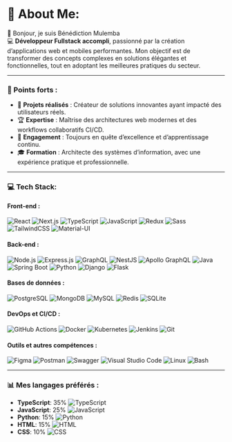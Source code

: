 # 💫 About Me:
👋 Bonjour, je suis Bénédiction Mulemba  
💻 **Développeur Fullstack accompli**, passionné par la création d’applications web et mobiles performantes. Mon objectif est de transformer des concepts complexes en solutions élégantes et fonctionnelles, tout en adoptant les meilleures pratiques du secteur.

---

### 🌟 Points forts :
- 🚀 **Projets réalisés** : Créateur de solutions innovantes ayant impacté des utilisateurs réels.  
- 🏆 **Expertise** : Maîtrise des architectures web modernes et des workflows collaboratifs CI/CD.  
- 🌱 **Engagement** : Toujours en quête d’excellence et d’apprentissage continu.  
- 🎓 **Formation** : Architecte des systèmes d’information, avec une expérience pratique et professionnelle.

---

### 💻 Tech Stack:

#### **Front-end :**
![React](https://img.shields.io/badge/react-%2320232a.svg?style=for-the-badge&logo=react&logoColor=%2361DAFB)
![Next.js](https://img.shields.io/badge/next.js-%23000000.svg?style=for-the-badge&logo=next.js&logoColor=white)
![TypeScript](https://img.shields.io/badge/typescript-%23007ACC.svg?style=for-the-badge&logo=typescript&logoColor=white)
![JavaScript](https://img.shields.io/badge/javascript-%23323330.svg?style=for-the-badge&logo=javascript&logoColor=%23F7DF1E)
![Redux](https://img.shields.io/badge/redux-%23593d88.svg?style=for-the-badge&logo=redux&logoColor=white)
![Sass](https://img.shields.io/badge/sass-%23CC6699.svg?style=for-the-badge&logo=sass&logoColor=white)
![TailwindCSS](https://img.shields.io/badge/tailwindcss-%2338B2AC.svg?style=for-the-badge&logo=tailwind-css&logoColor=white)
![Material-UI](https://img.shields.io/badge/material--ui-%230081CB.svg?style=for-the-badge&logo=mui&logoColor=white)

#### **Back-end :**
![Node.js](https://img.shields.io/badge/node.js-%2343853D.svg?style=for-the-badge&logo=node.js&logoColor=white)
![Express.js](https://img.shields.io/badge/express.js-%23404d59.svg?style=for-the-badge&logo=express&logoColor=%2361DAFB)
![GraphQL](https://img.shields.io/badge/-GraphQL-E10098?style=for-the-badge&logo=graphql&logoColor=white)
![NestJS](https://img.shields.io/badge/nestjs-%23E0234E.svg?style=for-the-badge&logo=nestjs&logoColor=white)
![Apollo GraphQL](https://img.shields.io/badge/apollo_graphql-311C87?style=for-the-badge&logo=apollo-graphql&logoColor=white)
![Java](https://img.shields.io/badge/java-%23ED8B00.svg?style=for-the-badge&logo=openjdk&logoColor=white)
![Spring Boot](https://img.shields.io/badge/spring--boot-%236DB33F.svg?style=for-the-badge&logo=spring-boot&logoColor=white)
![Python](https://img.shields.io/badge/python-%233776AB.svg?style=for-the-badge&logo=python&logoColor=white)
![Django](https://img.shields.io/badge/django-%23092E20.svg?style=for-the-badge&logo=django&logoColor=white)
![Flask](https://img.shields.io/badge/flask-%23000000.svg?style=for-the-badge&logo=flask&logoColor=white)

#### **Bases de données :**
![PostgreSQL](https://img.shields.io/badge/postgresql-%23316192.svg?style=for-the-badge&logo=postgresql&logoColor=white)
![MongoDB](https://img.shields.io/badge/mongodb-%234ea94b.svg?style=for-the-badge&logo=mongodb&logoColor=white)
![MySQL](https://img.shields.io/badge/mysql-%234479A1.svg?style=for-the-badge&logo=mysql&logoColor=white)
![Redis](https://img.shields.io/badge/redis-%23DC382D.svg?style=for-the-badge&logo=redis&logoColor=white)
![SQLite](https://img.shields.io/badge/sqlite-%2307405e.svg?style=for-the-badge&logo=sqlite&logoColor=white)

#### **DevOps et CI/CD :**
![GitHub Actions](https://img.shields.io/badge/GitHub%20Actions-%232671E5.svg?style=for-the-badge&logo=githubactions&logoColor=white)
![Docker](https://img.shields.io/badge/docker-%230db7ed.svg?style=for-the-badge&logo=docker&logoColor=white)
![Kubernetes](https://img.shields.io/badge/kubernetes-%23326ce5.svg?style=for-the-badge&logo=kubernetes&logoColor=white)
![Jenkins](https://img.shields.io/badge/jenkins-%23D24939.svg?style=for-the-badge&logo=jenkins&logoColor=white)
![Git](https://img.shields.io/badge/git-%23F05033.svg?style=for-the-badge&logo=git&logoColor=white)

#### **Outils et autres compétences :**
![Figma](https://img.shields.io/badge/figma-%23F24E1E.svg?style=for-the-badge&logo=figma&logoColor=white)
![Postman](https://img.shields.io/badge/postman-%23FF6C37.svg?style=for-the-badge&logo=postman&logoColor=white)
![Swagger](https://img.shields.io/badge/swagger-%2385EA2D.svg?style=for-the-badge&logo=swagger&logoColor=black)
![Visual Studio Code](https://img.shields.io/badge/VS%20Code-%23007ACC.svg?style=for-the-badge&logo=visual-studio-code&logoColor=white)
![Linux](https://img.shields.io/badge/linux-%23FCC624.svg?style=for-the-badge&logo=linux&logoColor=black)
![Bash](https://img.shields.io/badge/bash-%234EAA25.svg?style=for-the-badge&logo=gnu-bash&logoColor=white)

---

### 📊 Mes langages préférés :
- **TypeScript**: 35% ![TypeScript](https://img.shields.io/badge/typescript-%23007ACC.svg?style=for-the-badge&logo=typescript&logoColor=white)
- **JavaScript**: 25% ![JavaScript](https://img.shields.io/badge/javascript-%23323330.svg?style=for-the-badge&logo=javascript&logoColor=%23F7DF1E)
- **Python**: 15% ![Python](https://img.shields.io/badge/python-%233776AB.svg?style=for-the-badge&logo=python&logoColor=white)
- **HTML**: 15% ![HTML](https://img.shields.io/badge/HTML5-%23E34F26.svg?style=for-the-badge&logo=html5&logoColor=white)
- **CSS**: 10% ![CSS](https://img.shields.io/badge/CSS3-%231572B6.svg?style=for-the-badge&logo=css3&logoColor=white)
